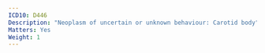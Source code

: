 ```yaml
---
ICD10: D446
Description: "Neoplasm of uncertain or unknown behaviour: Carotid body"
Matters: Yes
Weight: 1
---
```


